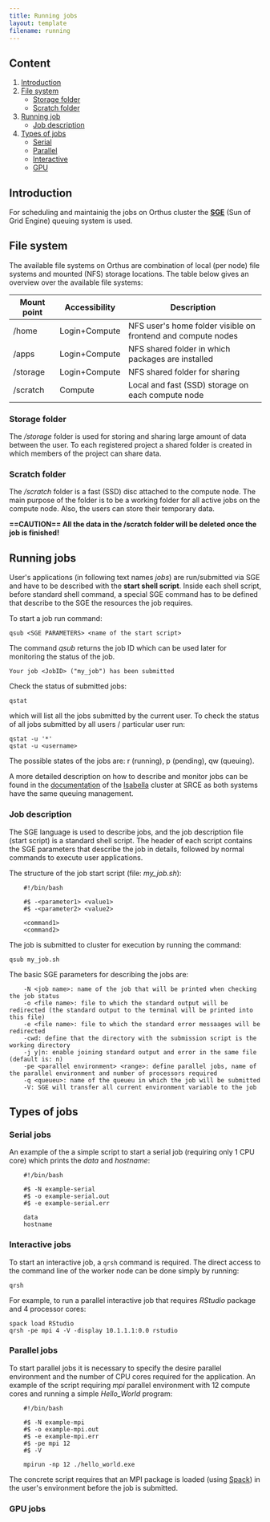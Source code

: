 ```yaml
---
title: Running jobs
layout: template
filename: running
---
```


## Content

1. [Introduction](#introduction)
2. [File system](#file-system)
    - [Storage folder](#storage-folder)
    - [Scratch folder](#scratch-folder)
2. [Running job](#running-jobs)
    - [Job description](#job-description)
3. [Types of jobs](#types-of-jobs)
    - [Serial](#serial-jobs)
    - [Parallel](#parallel-jobs)
    - [Interactive](#interactive-jobs)
    - [GPU](#gpu-jobs)

## Introduction

For scheduling and maintainig the jobs on Orthus cluster the **[SGE](http://star.mit.edu/cluster/docs/0.93.3/guides/sge.html)** (Sun of Grid Engine) queuing system is used. 

## File system

The available file systems on Orthus are combination of local (per node) file systems and mounted (NFS) storage locations.
The table below gives an overview over the available file systems:

| Mount point | Accessibility | Description |
|-------------|--------------|-------------|
| /home | Login+Compute | NFS user's home folder visible on frontend and compute nodes |
| /apps | Login+Compute | NFS shared folder in which packages are installed |
| /storage | Login+Compute | NFS shared folder for sharing
| /scratch | Compute | Local and fast (SSD) storage on each compute node |

### Storage folder
The _/storage_ folder is used for storing and sharing large amount of data between the user. To each registered project a shared  folder is created in which members of the project can share data.

### Scratch folder
The _/scratch_ folder is a fast (SSD) disc attached to the compute node. The main purpose of the folder is to be a working folder for all active jobs on the compute node. Also, the users can store their temporary data.

**==CAUTION== All the data in the /scratch folder will be deleted once the job is finished!**

## Running jobs

User's applications (in following text names *jobs*) are run/submitted via SGE and have to be described with the **start shell script**. Inside each shell script, before standard shell command, a special SGE command has to be defined that describe to the SGE the resources the job requires.

To start a job run command:
```
qsub <SGE PARAMETERS> <name of the start script>
```

The command _qsub_ returns the job ID which can be used later for monitoring the status of the job.
```
Your job <JobID> ("my_job") has been submitted
```

Check the status of submitted jobs:
```
qstat
```
which will list all the jobs submitted by the current user. To check the status of all jobs submitted by all users / particular user run:
```
qstat -u '*'
qstat -u <username>
```

The possible states of the jobs are: r (running), p (pending), qw (queuing). 

A more detailed description on how to describe and monitor jobs can be found in the [documentation](https://wiki.srce.hr/display/RKI/Pokretanje+i+upravljanje+poslovima) of the [Isabella](https://www.srce.unizg.hr/isabella/) cluster at SRCE as both systems have the same queuing management.

### Job description

The SGE language is used to describe jobs, and the job description file (start script) is a standard shell script. The header of each script contains the SGE parameters that describe the job in details, followed by normal commands to execute user applications.

The structure of the job start script (file: _my_job.sh_):
```
    #!/bin/bash

    #$ -<parameter1> <value1>
    #$ -<parameter2> <value2>

    <command1>
    <command2>
```

The job is submitted to cluster for execution by running the command:

```
qsub my_job.sh
```

The basic SGE parameters for describing the jobs are:
```
    -N <job name>: name of the job that will be printed when checking the job status
    -o <file name>: file to which the standard output will be redirected (the standard output to the terminal will be printed into this file)
    -e <file name>: file to which the standard error messaages will be redirected
    -cwd: define that the directory with the submission script is the working directory
    -j y|n: enable joining standard output and error in the same file (default is: n)
    -pe <parallel environment> <range>: define parallel jobs, name of the parallel environment and number of processors required
    -q <queueu>: name of the queueu in which the job will be submitted
    -V: SGE will transfer all current environment variable to the job
```

## Types of jobs

### Serial jobs

An example of the a simple script to start a serial job (requiring only 1 CPU core) which prints the _data_ and _hostname_:
```
    #!/bin/bash

    #$ -N example-serial
    #$ -o example-serial.out
    #$ -e example-serial.err

    data
    hostname
```
### Interactive jobs

To start an interactive job, a `qrsh` command is required. The direct access to the command line of the worker node can be done simply by running:
```
qrsh
```

For example, to run a parallel interactive job that requires _RStudio_ package and 4 processor cores:
```
spack load RStudio
qrsh -pe mpi 4 -V -display 10.1.1.1:0.0 rstudio
```

### Parallel jobs

To start parallel jobs it is necessary to specify the desire parallel environment and the number of CPU cores required for the application. An example of the script requiring _mpi_ parallel environment with 12 compute cores and running a simple _Hello_World_ program:

```
    #!/bin/bash
    
    #$ -N example-mpi
    #$ -o example-mpi.out
    #$ -e example-mpi.err
    #$ -pe mpi 12
    #$ -V
    
    mpirun -np 12 ./hello_world.exe
```

The concrete script requires that an MPI package is loaded (using [Spack](https://hybridscale.github.io/orthus/applications#loading-and-unloading-packages)) in the user's environment before the job is submitted.

### GPU jobs
